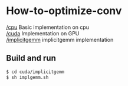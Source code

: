 # How-to-optimize-conv

[/cpu](https://github.com/Qwesh157/How-to-optimize-conv/tree/main/cpu) Basic implementation on cpu  
[/cuda](https://github.com/Qwesh157/How-to-optimize-conv/tree/main/cuda) Implementation on GPU  
  [/implicitgemm](https://github.com/Qwesh157/How-to-optimize-conv/tree/main/cuda/implicitgemm) implicitgemm implementation  

## Build and run

```bash
$ cd cuda/implicitgemm
$ sh implgemm.sh
```